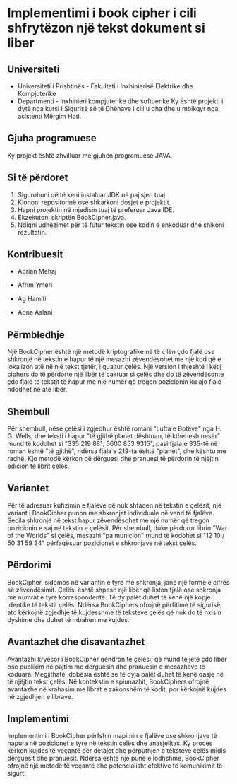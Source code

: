 # Implementimi i book cipher i cili shfrytëzon një tekst dokument si liber


## Universiteti

 - Universiteti i Prishtinës - Fakulteti i Inxhinierisë Elektrike dhe Kompjuterike                                                      
 - Departmenti - Inxhinieri kompjuterike dhe softuerike
 Ky është projekti i dytë nga kursi i Sigurisë së të Dhënave i cili u dha dhe u mbikqyr nga asistenti Mërgim Hoti.

## Gjuha programuese

Ky projekt është zhvilluar me gjuhën programuese JAVA.

## Si të përdoret

1. Sigurohuni që të keni instaluar JDK në pajisjen tuaj.
2. Klononi repositorinë ose shkarkoni dosjet e projektit.
3. Hapni projektin në mjedisin tuaj të preferuar Java IDE.
4. Ekzekutoni skriptën BookCipher.java.
5. Ndiqni udhëzimet për të futur tekstin ose kodin e enkoduar dhe shikoni rezultatin.


## Kontribuesit

 - Adrian Mehaj

 - Afrim Ymeri

 - Ag Hamiti

 - Adna Aslani


## Përmbledhje

Një BookCipher është një metodë kriptografike në të cilën çdo fjalë ose shkronjë në tekstin e hapur të një mesazhi zëvendësohet me një kod që e lokalizon atë në një tekst tjetër, i quajtur çelës. Një version i thjeshtë i këtij ciphers do të përdorte një libër të caktuar si çelës dhe do të zëvendësonte çdo fjalë të tekstit të hapur me një numër që tregon pozicionin ku ajo fjalë ndodhet në atë libër.

## Shembull

Për shembull, nëse çelësi i zgjedhur është romani "Lufta e Botëve" nga H. G. Wells, dhe teksti i hapur "të gjithë planet dështuan, të kthehesh nesër" mund të kodohet si "335 219 881, 5600 853 9315", pasi fjala e 335-të në roman është "të gjithë", ndërsa fjala e 219-ta është "planet", dhe kështu me radhë. Kjo metodë kërkon që dërguesi dhe pranuesi të përdorin të njëjtin edicion të librit çelës.


## Variantet

Për të adresuar kufizimin e fjalëve që nuk shfaqen në tekstin e çelësit, një variant i BookCipher punon me shkronjat individuale në vend të fjalëve. Secila shkronjë në tekst hapur zëvendësohet me një numër që tregon pozicionin e saj në tekstin e çelësit. Për shembull, duke përdorur librin "War of the Worlds" si çelës, mesazhi "pa municion" mund të kodohet si "12 10 / 50 31 59 34" përfaqësuar pozicionet e shkronjave në tekst çelës.

## Përdorimi

BookCipher, sidomos në variantin e tyre me shkronja, janë një formë e cifrës së zëvendësimit. Çelësi është shpesh një libër që liston fjalë ose shkronja me numrat e tyre korrespondentë. Të dy palët duhet të kenë një kopje identike të tekstit çelës. Ndërsa BookCiphers ofrojnë përfitime të sigurisë, ato kërkojnë zgjedhje të kujdesshme të teksteve çelës që nuk do të nxisin dyshime dhe duhet të mbahen me kujdes.

## Avantazhet dhe disavantazhet

Avantazhi kryesor i BookCipher qëndron te çelësi, që mund të jetë çdo libër ose publikim në pajtim me dërguesin dhe pranuesin e mesazheve të koduara. Megjithatë, dobësia është se të dyja palët duhet të kenë qasje në të njëjtin tekst çelës. Në kontekstin e spiunazhit, BookCiphers ofrojnë avantazhe në krahasim me librat e zakonshëm të kodit, por kërkojnë kujdes në zgjedhjen e librave.

## Implementimi

Implementimi i BookCipher përfshin mapimin e fjalëve ose shkronjave të hapura në pozicionet e tyre në tekstin çelës dhe anasjelltas. Ky proces kërkon kujdes të veçantë për detajet dhe përputhjen e teksteve çelës midis dërguesit dhe pranuesit. Ndërsa është një punë e lodhshme, BookCipher ofrojnë një metodë të veçantë dhe potencialisht efektive të komunikimit të sigurt.
